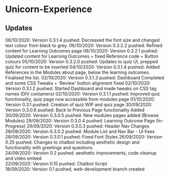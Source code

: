 # Unicorn-Experience  

## Updates
06/10/2020: Version 0.3.1.4 pushed: Decreased the font size and changed text colour from black to grey. 
06/10/2020: Version 0.3.2.2 pushed: Refined content for Learning Outcomes page
06/10/2020: Version 0.3.2.1 pushed: Updated content for Learning Outcomes + fixed Reference code + Button colours
05/10/2020: Version 0.3.2.0 pushed: Updates to quiz UI, prepped quiz for content to be inserted
04/10/2020: Version 0.3.1.4 pushed: Added References in the Modules about page, below the learning outcomes. Finalised the list.
02/10/2020: Version 0.3.1.3 pushed: Dashboard Completed and some CSS Tweaks + 'Review' button alignment fixed
02/10/2020: Version 0.3.1.2 pushed: Started Dashboard and made tweaks on CSS tag names (DIV containers)
02/10/2020: Version 0.3.1.1 pushed: Improved quiz functionality, quiz page now accessible from modules page
01/10/2020: Version 0.3.1 pushed: Creation of quiz WIP and quiz page
30/09/2020: Version 0.3.0.6 pushed: Back to Previous Page functionality Added
30/09/2020: Version 0.3.0.5 pushed: New modules pages added (Browse Modules)
29/09/2020: Version 0.3.0.4 pushed: Learning Outcome Page (In-Progress)
29/09/2020: Version 0.3.0.3 pushed: Header Nav Changes
28/09/2020: Version 0.3.0.2 pushed: Module List and Nav Bar - UI fixes
28/09/2020: Version 0.3.0.1 pushed: Fixed Font Styles
26/09/2020: Version 0.25 pushed: Changes to chatbot including aesthetic design and functionality with greetings and questions  
24/09/2020: Version 0.2 pushed: aesthetic improvements, code cleanup and video embed  
22/09/2020: Version 0.15 pushed: Chatbot Script  
18/09/2020: Version 0.1 pushed, web-development branch created  
